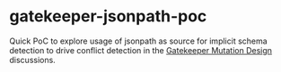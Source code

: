 # gatekeeper-jsonpath-poc

Quick PoC to explore usage of jsonpath as source for implicit schema detection to drive conflict detection in
the [Gatekeeper Mutation Design](https://docs.google.com/document/d/1MdchNFz9guycX__QMGxpJviPaT_MZs8iXaAFqCvoXYQ/edit?ts=5f73fb77#) discussions.